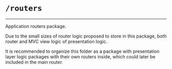 # `/routers`

---

Application routers package.

Due to the small sizes of router logic proposed to store in this package, both router and MVC view logic of presentation logic.

It is recommended to organize this folder as a package with presentation layer logic packages with their own routers inside, which could later be included in the main router.